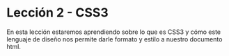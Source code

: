 # Lección 2 - CSS3

En esta lección estaremos aprendiendo sobre lo que es CSS3 y cómo este lenguaje de diseño nos permite darle formato y estilo a nuestro documento html.
